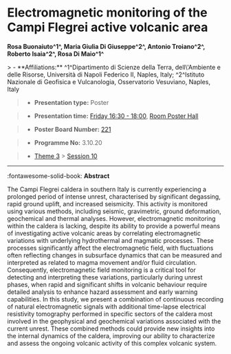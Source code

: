 # Electromagnetic monitoring of the Campi Flegrei active volcanic area

**Rosa Buonaiuto^1^, Maria Giulia Di Giuseppe^2^, Antonio Troiano^2^, Roberto Isaia^2^, Rosa Di Maio^1^**

<!-- more -->> - **Affiliations:** ^1^Dipartimento di Scienze della Terra, dell\'Ambiente e delle Risorse, Università di Napoli Federico II, Naples, Italy; ^2^Istituto Nazionale di Geofisica e Vulcanologia, Osservatorio Vesuviano, Naples, Italy

> - **Presentation type:** Poster

> - **Presentation time:** [Friday 16:30 - 18:00](../sessions_comparison.md#__tabbed_4_6), [Room Poster Hall](../maps_venue.md#__tabbed_1_1)

> - **Poster Board Number:** [221](../map_poster_boards.md#friday)

> - **Programme No:** 3.10.20

> - [Theme 3](../theme3.md) > [Session 10](../sessions/session-3-10.md)

--- 

:fontawesome-solid-book: **Abstract**

The Campi Flegrei caldera in southern Italy is currently experiencing a prolonged period of intense unrest, characterised by significant degassing, rapid ground uplift, and increased seismicity. This activity is monitored using various methods, including seismic, gravimetric, ground deformation, geochemical and thermal analyses. However, electromagnetic monitoring within the caldera is lacking, despite its ability to provide a powerful means of investigating active volcanic areas by correlating electromagnetic variations with underlying hydrothermal and magmatic processes. These processes significantly affect the electromagnetic field, with fluctuations often reflecting changes in subsurface dynamics that can be measured and interpreted as related to magma movement and/or fluid circulation. Consequently, electromagnetic field monitoring is a critical tool for detecting and interpreting these variations, particularly during unrest phases, when rapid and significant shifts in volcanic behaviour require detailed analysis to enhance hazard assessment and early warning capabilities. In this study, we present a combination of continuous recording of natural electromagnetic signals with additional time-lapse electrical resistivity tomography performed in specific sectors of the caldera most involved in the geophysical and geochemical variations associated with the current unrest. These combined methods could provide new insights into the internal dynamics of the caldera, improving our ability to characterize and assess the ongoing volcanic activity of this complex volcanic system.

